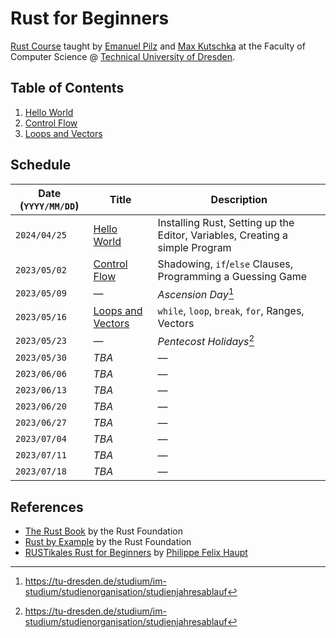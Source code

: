 # Rust for Beginners

[Rust Course](https://kurse.ifsr.de/course/311/) taught by [Emanuel Pilz](https://github.com/Emonadeo) and [Max Kutschka](https://github.com/devmaxde) at the Faculty of Computer Science @ [Technical University of Dresden](https://tu-dresden.de/).

## Table of Contents

1. [Hello World](01_hello_world.md)
2. [Control Flow](02_control_flow.md)
3. [Loops and Vectors](03_loops_and_vectors.md)

## Schedule

| Date (`YYYY/MM/DD`) | Title                                        | Description                                                                  |
| ------------------- | -------------------------------------------- | ---------------------------------------------------------------------------- |
| `2024/04/25`        | [Hello World](01_hello_world.md)             | Installing Rust, Setting up the Editor, Variables, Creating a simple Program |
| `2023/05/02`        | [Control Flow](02_control_flow.md)           | Shadowing, `if`/`else` Clauses, Programming a Guessing Game                  |
| `2023/05/09`        | &mdash;                                      | _Ascension Day_[^2]                                                          |
| `2023/05/16`        | [Loops and Vectors](03_loops_and_vectors.md) | `while`, `loop`, `break`, `for`, Ranges, Vectors                             |
| `2023/05/23`        | &mdash;                                      | _Pentecost Holidays_[^2]                                                     |
| `2023/05/30`        | _TBA_                                        | &mdash;                                                                      |
| `2023/06/06`        | _TBA_                                        | &mdash;                                                                      |
| `2023/06/13`        | _TBA_                                        | &mdash;                                                                      |
| `2023/06/20`        | _TBA_                                        | &mdash;                                                                      |
| `2023/06/27`        | _TBA_                                        | &mdash;                                                                      |
| `2023/07/04`        | _TBA_                                        | &mdash;                                                                      |
| `2023/07/11`        | _TBA_                                        | &mdash;                                                                      |
| `2023/07/18`        | _TBA_                                        | &mdash;                                                                      |

## References

-   [The Rust Book](https://doc.rust-lang.org/book/) by the Rust Foundation
-   [Rust by Example](https://doc.rust-lang.org/rust-by-example/) by the Rust Foundation
-   [RUSTikales Rust for Beginners](https://github.com/pfhaupt/progkurs) by [Philippe Felix Haupt](https://github.com/pfhaupt)

[^1]: _„to be announced“_
[^2]: https://tu-dresden.de/studium/im-studium/studienorganisation/studienjahresablauf
